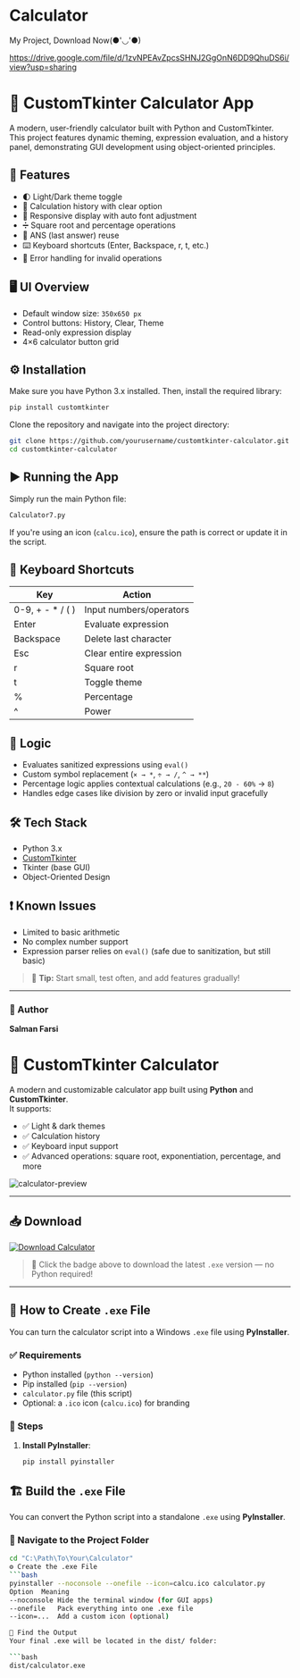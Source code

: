 # Calculator
My Project,
Download Now(●'◡'●)


https://drive.google.com/file/d/1zvNPEAvZpcsSHNJ2GgOnN6DD9QhuDS6i/view?usp=sharing

# 🧮 CustomTkinter Calculator App

A modern, user-friendly calculator built with Python and CustomTkinter. This project features dynamic theming, expression evaluation, and a history panel, demonstrating GUI development using object-oriented principles.

## 🚀 Features

- 🌓 Light/Dark theme toggle  
- 🧠 Calculation history with clear option  
- 📱 Responsive display with auto font adjustment  
- ➗ Square root and percentage operations  
- 🔁 ANS (last answer) reuse  
- ⌨️ Keyboard shortcuts (Enter, Backspace, r, t, etc.)  
- 🚫 Error handling for invalid operations  

## 🖥️ UI Overview

- Default window size: `350x650 px`  
- Control buttons: History, Clear, Theme  
- Read-only expression display  
- 4×6 calculator button grid  

## ⚙️ Installation

Make sure you have Python 3.x installed. Then, install the required library:

```bash
pip install customtkinter
```

Clone the repository and navigate into the project directory:

```bash
git clone https://github.com/yourusername/customtkinter-calculator.git
cd customtkinter-calculator
```

## ▶️ Running the App

Simply run the main Python file:

```bash
Calculator7.py
```

If you're using an icon (`calcu.ico`), ensure the path is correct or update it in the script.

## 🎯 Keyboard Shortcuts

| Key              | Action                          |
|------------------|---------------------------------|
| 0-9, + - * / ( ) | Input numbers/operators       |
| Enter            | Evaluate expression             |
| Backspace        | Delete last character           |
| Esc              | Clear entire expression         |
| r                | Square root                     |
| t                | Toggle theme                    |
| %                | Percentage                      |
| ^                | Power                           |

## 🧠 Logic

- Evaluates sanitized expressions using `eval()`  
- Custom symbol replacement (`× → *`, `÷ → /`, `^ → **`)  
- Percentage logic applies contextual calculations (e.g., `20 - 60%` → `8`)  
- Handles edge cases like division by zero or invalid input gracefully  

## 🛠️ Tech Stack

- Python 3.x  
- [CustomTkinter](https://github.com/TomSchimansky/CustomTkinter)  
- Tkinter (base GUI)  
- Object-Oriented Design  

## ❗ Known Issues

- Limited to basic arithmetic  
- No complex number support  
- Expression parser relies on `eval()` (safe due to sanitization, but still basic)  



> 🔎 **Tip:** Start small, test often, and add features gradually!

---

### 👤 Author

**Salman Farsi**

# 🧮 CustomTkinter Calculator

A modern and customizable calculator app built using **Python** and **CustomTkinter**.  
It supports:

- ✅ Light & dark themes  
- ✅ Calculation history  
- ✅ Keyboard input support  
- ✅ Advanced operations: square root, exponentiation, percentage, and more

![calculator-preview](https://via.placeholder.com/800x400?text=Calculator+Screenshot) <!-- Replace with real image -->

---

## 📥 Download

[![Download Calculator](https://img.shields.io/badge/Download-.exe-blue?style=for-the-badge&logo=windows)](https://github.com/yourusername/your-repo-name/releases)

> 🔗 Click the badge above to download the latest `.exe` version — no Python required!

---

## 🔧 How to Create `.exe` File

You can turn the calculator script into a Windows `.exe` file using **PyInstaller**.

### ✅ Requirements

- Python installed (`python --version`)
- Pip installed (`pip --version`)
- `calculator.py` file (this script)
- Optional: a `.ico` icon (`calcu.ico`) for branding

### 🚀 Steps

1. **Install PyInstaller**:
   ```bash
   pip install pyinstaller
## 🏗️ Build the `.exe` File

You can convert the Python script into a standalone `.exe` using **PyInstaller**.

### 📁 Navigate to the Project Folder

```bash
cd "C:\Path\To\Your\Calculator"
⚙️ Create the .exe File
```bash
pyinstaller --noconsole --onefile --icon=calcu.ico calculator.py
Option	Meaning
--noconsole	Hide the terminal window (for GUI apps)
--onefile	Pack everything into one .exe file
--icon=...	Add a custom icon (optional)

📂 Find the Output
Your final .exe will be located in the dist/ folder:

```bash
dist/calculator.exe
